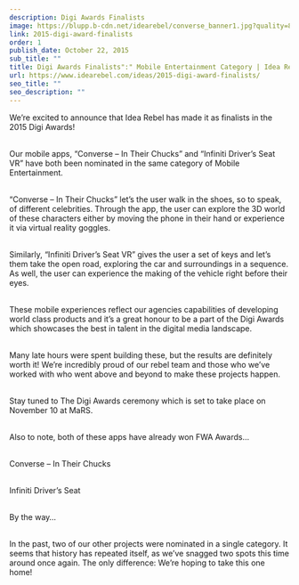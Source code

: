 ```yaml
---
description: Digi Awards Finalists
image: https://blupp.b-cdn.net/idearebel/converse_banner1.jpg?quality=80&width=800
link: 2015-digi-award-finalists
order: 1
publish_date: October 22, 2015
sub_title: ""
title: Digi Awards Finalists":" Mobile Entertainment Category | Idea Rebel
url: https://www.idearebel.com/ideas/2015-digi-award-finalists/
seo_title: ""
seo_description: ""
---
```

We’re excited to announce that Idea Rebel has made it as finalists in the 2015 Digi Awards!

\
Our mobile apps, “Converse – In Their Chucks” and “Infiniti Driver’s Seat VR” have both been nominated in the same category of Mobile Entertainment.

\
“Converse – In Their Chucks” let’s the user walk in the shoes, so to speak, of different celebrities.  Through the app, the user can explore the 3D world of these characters either by moving the phone in their hand or experience it via virtual reality goggles.

\
Similarly, “Infiniti Driver’s Seat VR” gives the user a set of keys and let’s them take the open road, exploring the car and surroundings in a sequence.  As well, the user can experience the making of the vehicle right before their eyes.

\
These mobile experiences reflect our agencies capabilities of developing world class products and it’s a great honour to be a part of the Digi Awards which showcases the best in talent in the digital media landscape.

\
Many late hours were spent building these, but the results are definitely worth it!  We’re incredibly proud of our rebel team and those who we’ve worked with who went above and beyond to make these projects happen.

\
Stay tuned to The Digi Awards ceremony which is set to take place on November 10 at MaRS.

\
Also to note, both of these apps have already won FWA Awards…

\
Converse – In Their Chucks

\
Infiniti Driver’s Seat

\
By the way…

\
In the past, two of our other projects were nominated in a single category.  It seems that history has repeated itself, as we’ve snagged two spots this time around once again. The only difference: We’re hoping to take this one home!

